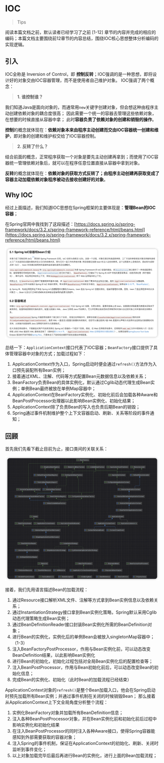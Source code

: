# IOC

> Tips

阅读本篇文档之前，默认读者已经学习了之前 [1-12] 章节的内容并完成的相应的编码；本篇文档主要围绕前12章节的内容总结，围绕IOC核心思想整体分析编码的实现逻辑。

## 引入

IOC全称是 Inversion of Control，即 **控制反转**；IOC强调的是一种思想，即将设计好的对象交由IOC容器管理，而不是使用者自己维护对象。
IOC强调了两个概念：

> **1. 谁控制谁？**

我们知道Java是面向对象的，而通常用`new`关键字创建对象，但会想这种由程序主动创建依赖对象的耦合度很高；
因此需要一个统一的容器去管理这些依赖对象，在想要的时候直接从容器中拿；
此时**容器负责了依赖对象的创建和销毁的操作**。

**控制**的概念就体现在：**依赖对象本来由程序主动创建而交由IOC容器统一创建和维护**，即对象的创建和维护权交给了IOC容器控制。

> **2. 反转了什么？**

结合前面的概念，正常程序获取一个对象是要先主动创建再拿到；而使用了IOC容器统一管理依赖对象后，就可以在程序任意位置直接从容器中拿到对象。

**反转**的概念就体现在：**依赖对象的获取方式反转了；由程序主动创建再获取变成了容器主动加载依赖对象程序被动去接收创建好的对象**。

## Why IOC

经过上面描述，我们知道IOC思想在Spring框架的主要体现是：**管理Bean的IOC容器**；

在Spring官网中我找到了这段描述：[https://docs.spring.io/spring-framework/docs/3.2.x/spring-framework-reference/html/beans.html](https://docs.spring.io/spring-framework/docs/3.2.x/spring-framework-reference/html/beans.html)

![](imgs/MIK-SdMEml.png)

总结一下：`ApplicationContext`接口代表了IOC容器；`BeanFactory`接口提供了具体管理容器中对象的方式；加载过程如下：

1. ApplicationContext作为入口，Spring启动时便会通过`refresh()`方法作为入口预先装配所有Bean实例；
2. 接着通过XML、注解、代码等方式配置Bean元数据信息以及依赖关系；
3. BeanFactory负责Bean的具体实例化，默认通过Cglib动态代理生成Bean实例；单例Bean最终被放在单例Map容器中；
4. ApplicationContext在BeanFactory实例化、初始化前后会加载各种Aware和BeanPostProcessor处理器以此影响Bean实例化、初始化结果；
5. ApplicationContext除了负责Bean的写入也负责后期Bean的销毁；
6. Spring通过事件机制维护整个上下文容器启动、刷新、关系等阶段的事件通知；


## 回顾

首先我们先看下截止目前为止，接口类间的关联关系：

![](imgs/MIK-uuJSTX.png)

接着，我们先用语言描述Bean的加载流程：

1. 通过Resource接口解析XML文件、注解等方式拿到Bean实例信息以及依赖关系；
2. 通过InstantiationStrategy接口拿到Bean实例化策略，Spring默认采用Cglib动态代理策略生成Bean实例；
3. 通过BeanDefinitionReader接口封装Bean实例化所需的BeanDefinition对象；
4. 进行Bean的实例化，实例化后的单例Bean会被放入singletonMap容器中；（1-3）
5. 注入BeanFactoryPostProcessor，作用与Bean实例化前，可以动态改变BeanDefinition结果，以此影响Bean实例化
6. 进行Bean的初始化，初始化过程包括对全局Bean实例化后的配置检查等；
7. 注入BeanPostProcessor，作用与Bean初始化前后，可以动态改变Bean的初始化信息；
8. 完成Bean的实例化、初始化（此时Bean的加载流程已经结束）


ApplicationContext对象的`refresh()`是整个Bean加载入口，他会在Spring启动时预先加载所有Bean实例；并通过事件机制在关闭的时候销毁Bean；
那么接着从ApplicationContext上下文全局角度分析整个流程：

1. 实例化BeanFactory对象并加载所有BeanDefinition信息；
2. 注入各种BeanPostProcessor对象，并在Bean实例化前和初始化前后过程中影响实例化和初始化结果
3. 在注入BeanPostProcessor的同时注入各种Aware接口，使得Spring容器能感知到外部需要获取的容器对象；
4. 注入Spring的事件机制，保证在ApplicationContext的初始化、刷新、关闭时监听到事件变化；
5. 以上对象加载完毕后最后再进行Bean的实例化，进行上面的Bean加载流程；




